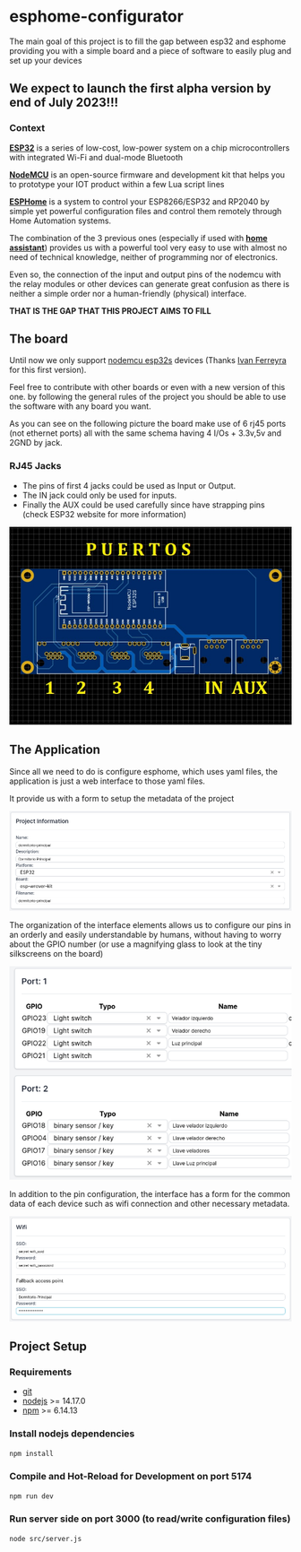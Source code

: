 # esphome-configurator

The main goal of this project is to fill the gap between esp32 and esphome providing you with a simple board and a piece of software to easily plug and set up your devices
## We expect to launch the first alpha version by end of July 2023!!!
### Context
[**ESP32**](https://www.espressif.com/en/products/socs/esp32) is a series of low-cost, low-power system on a chip microcontrollers with integrated Wi-Fi and dual-mode Bluetooth

[**NodeMCU**](https://www.nodemcu.com/index_en.html) is an open-source firmware and development kit that helps you to prototype your IOT product within a few Lua script lines

[**ESPHome**](https://esphome.io/)  is a system to control your ESP8266/ESP32 and RP2040 by simple yet powerful configuration files and control them remotely through Home Automation systems.

The combination of the 3 previous ones (especially if used with [**home assistant**](https://www.home-assistant.io/)) provides us with a powerful tool very easy to use with almost no need of technical knowledge, neither of programming nor of electronics.

Even so, the connection of the input and output pins of the nodemcu with the relay modules or other devices can generate great confusion as there is neither a simple order nor a human-friendly (physical) interface. 

**THAT IS THE GAP THAT THIS PROJECT AIMS TO FILL**



## The board

Until now we only support [nodemcu esp32s](https://docs.platformio.org/en/latest/boards/espressif32/nodemcu-32s.html) devices (Thanks [Ivan Ferreyra](https://www.instagram.com/ivanelectric90/) for this first version). 

Feel free to contribute with other boards or even with a new version of this one. by following the general rules of the project you should be able to use the software with any board you want.

As you can see on the following picture the board make use of 6 rj45 ports (not ethernet ports) all with the same schema having 4 I/Os + 3.3v,5v and 2GND by jack.



### RJ45 Jacks

- The pins of first 4 jacks could be used as Input or Output. 
- The IN jack could only be used for inputs.
- Finally the AUX could be used carefully since have strapping pins (check ESP32 website for more information)

![esphome configurator board preview](/board/ports.jpg)

## The Application

Since all we need to do is configure esphome, which uses yaml files, the application is just a web interface to those yaml files.

It provide us with a form to setup the metadata of the project

![esphome configurator project metadata preview](/assets/project.png)

The organization of the interface elements allows us to configure our pins in an orderly and easily understandable by humans, without having to worry about the GPIO number (or use a magnifying glass to look at the tiny silkscreens on the board)

![esphome configurator ports preview](/assets/ports.png)

In addition to the pin configuration, the interface has a form for the common data of each device such as wifi connection and other necessary metadata.

![esphome configurator common data preview](/assets/common.png)

## Project Setup
### Requirements
<!-- ordered list of requirements -->  
- [git](https://git-scm.com/)
- [nodejs](https://nodejs.org/en/) >= 14.17.0
- [npm](https://www.npmjs.com/) >= 6.14.13

### Install nodejs dependencies
```sh
npm install
```
### Compile and Hot-Reload for Development on port 5174
```sh
npm run dev
```
### Run server side on port 3000 (to read/write configuration files)
```sh
node src/server.js
```

